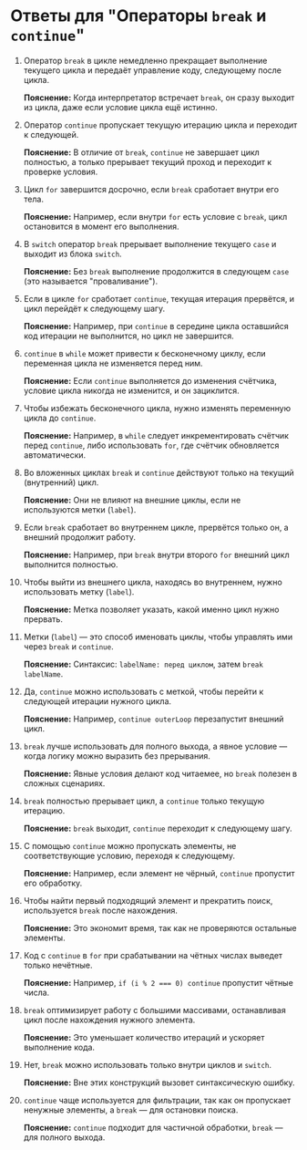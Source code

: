 # Ответы для "Операторы `break` и `continue`"


1. Оператор `break` в цикле немедленно прекращает выполнение текущего цикла и передаёт управление коду, следующему после цикла.

    **Пояснение:** Когда интерпретатор встречает `break`, он сразу выходит из цикла, даже если условие цикла ещё истинно.


2. Оператор `continue` пропускает текущую итерацию цикла и переходит к следующей.

    **Пояснение:** В отличие от `break`, `continue` не завершает цикл полностью, а только прерывает текущий проход и переходит к проверке условия.


3. Цикл `for` завершится досрочно, если `break` сработает внутри его тела.

    **Пояснение:** Например, если внутри `for` есть условие с `break`, цикл остановится в момент его выполнения.


4. В `switch` оператор `break` прерывает выполнение текущего `case` и выходит из блока `switch`.

    **Пояснение:** Без `break` выполнение продолжится в следующем `case` (это называется "проваливание").


5. Если в цикле `for` сработает `continue`, текущая итерация прервётся, и цикл перейдёт к следующему шагу.

    **Пояснение:** Например, при `continue` в середине цикла оставшийся код итерации не выполнится, но цикл не завершится.


6. `continue` в `while` может привести к бесконечному циклу, если переменная цикла не изменяется перед ним.

    **Пояснение:** Если `continue` выполняется до изменения счётчика, условие цикла никогда не изменится, и он зациклится.


7. Чтобы избежать бесконечного цикла, нужно изменять переменную цикла до `continue`.

    **Пояснение:** Например, в `while` следует инкрементировать счётчик перед `continue`, либо использовать `for`, где счётчик обновляется автоматически.


8. Во вложенных циклах `break` и `continue` действуют только на текущий (внутренний) цикл.

    **Пояснение:** Они не влияют на внешние циклы, если не используются метки (`label`).


9. Если `break` сработает во внутреннем цикле, прервётся только он, а внешний продолжит работу.

    **Пояснение:** Например, при `break` внутри второго `for` внешний цикл выполнится полностью.


10. Чтобы выйти из внешнего цикла, находясь во внутреннем, нужно использовать метку (`label`).

    **Пояснение:** Метка позволяет указать, какой именно цикл нужно прервать.


11. Метки (`label`) — это способ именовать циклы, чтобы управлять ими через `break` и `continue`.

    **Пояснение:** Синтаксис: `labelName: перед циклом`, затем `break labelName`.


12. Да, `continue` можно использовать с меткой, чтобы перейти к следующей итерации нужного цикла.

    **Пояснение:** Например, `continue outerLoop` перезапустит внешний цикл.


13. `break` лучше использовать для полного выхода, а явное условие — когда логику можно выразить без прерывания.

    **Пояснение:** Явные условия делают код читаемее, но `break` полезен в сложных сценариях.


14. `break` полностью прерывает цикл, а `continue` только текущую итерацию.

    **Пояснение:** `break` выходит, `continue` переходит к следующему шагу.


15. С помощью `continue` можно пропускать элементы, не соответствующие условию, переходя к следующему.

    **Пояснение:** Например, если элемент не чёрный, `continue` пропустит его обработку.


16. Чтобы найти первый подходящий элемент и прекратить поиск, используется `break` после нахождения.

    **Пояснение:** Это экономит время, так как не проверяются остальные элементы.


17. Код с `continue` в `for` при срабатывании на чётных числах выведет только нечётные.

    **Пояснение:** Например, `if (i % 2 === 0) continue` пропустит чётные числа.


18. `break` оптимизирует работу с большими массивами, останавливая цикл после нахождения нужного элемента.

    **Пояснение:** Это уменьшает количество итераций и ускоряет выполнение кода.


19. Нет, `break` можно использовать только внутри циклов и `switch`.

    **Пояснение:** Вне этих конструкций вызовет синтаксическую ошибку.


20. `continue` чаще используется для фильтрации, так как он пропускает ненужные элементы, а `break` — для остановки поиска.

    **Пояснение:** `continue` подходит для частичной обработки, `break` — для полного выхода.

